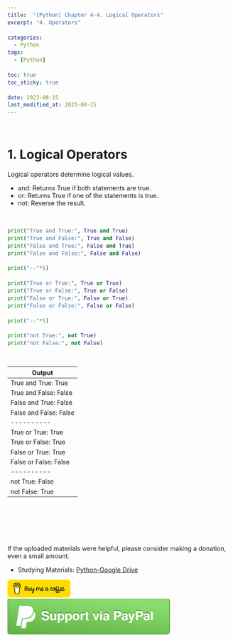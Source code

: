 ```yaml
---
title:  "[Python] Chapter 4-4. Logical Operators"
excerpt: "4. Operators"

categories:
  - Python
tags:
  - [Python]

toc: true
toc_sticky: true
 
date: 2023-08-15
last_modified_at: 2023-08-15
---
```


&nbsp;

# 1. Logical Operators
Logical operators determine logical values.

- and: Returns True if both statements are true.
- or: Returns True if one of the statements is true.
- not: Reverse the result.

&nbsp;

```python
print("True and True:", True and True)
print("True and False:", True and False)
print("False and True:", False and True)
print("False and False:", False and False)

print("--"*5)

print("True or True:", True or True)
print("True or False:", True or False)
print("False or True:", False or True)
print("False or False:", False or False)

print("--"*5)

print("not True:", not True)
print("not False:", not False)
```

&nbsp;

| Output |
|---|
| True and True: True |
| True and False: False |
| False and True: False |
| False and False: False |
| ---------- |
| True or True: True |
| True or False: True |
| False or True: True |
| False or False: False |
| ---------- |
| not True: False |
| not False: True |

&nbsp;

&nbsp;

&nbsp;

If the uploaded materials were helpful, please consider making a donation, even a small amount.
- Studying Materials: ​[Python-Google Drive](https://drive.google.com/drive/u/3/folders/1btmxn1mWaPy8ZYZvRu2HWbiV2UKsDwLP)

[!["Buy Me A Coffee"](https://raw.githubusercontent.com/Shine-Loi/Shine-Loi.github.io/master/assets/images/Buymeacoffee.png)](https://www.buymeacoffee.com/shine_loi_lee)
[![Support via PayPal](https://raw.githubusercontent.com/Shine-Loi/Shine-Loi.github.io/41d049ca49169c961adde8f77b7d0f6981851ea3/assets/images/Paypal.svg)](https://paypal.me/goldbin0514?country.x=KR&locale.x=ko_KR)
